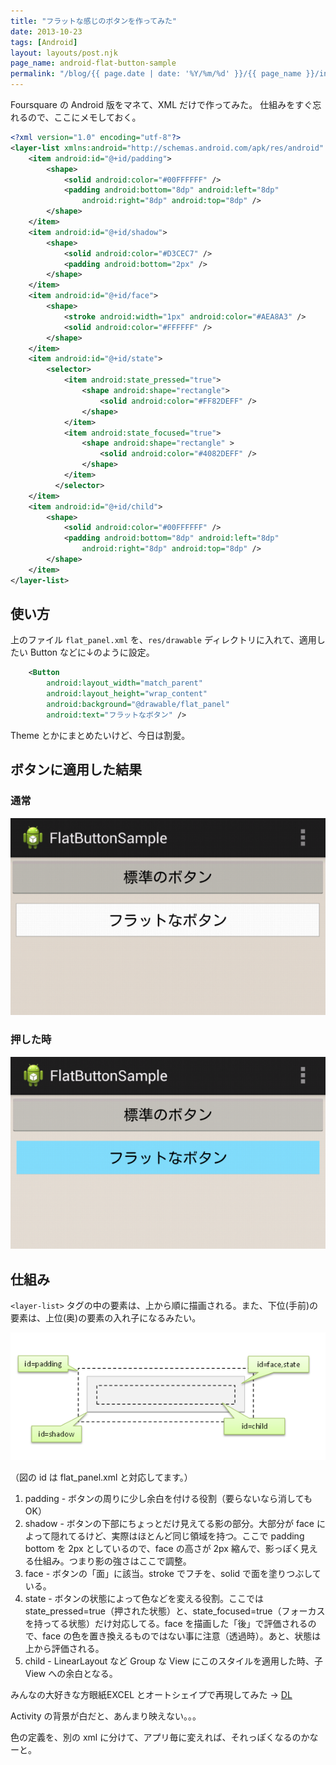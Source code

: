 ```yaml
---
title: "フラットな感じのボタンを作ってみた"
date: 2013-10-23
tags: [Android]
layout: layouts/post.njk
page_name: android-flat-button-sample
permalink: "/blog/{{ page.date | date: '%Y/%m/%d' }}/{{ page_name }}/index.html"
---
```

Foursquare の Android 版をマネて、XML だけで作ってみた。
仕組みをすぐ忘れるので、ここにメモしておく。
<!--more-->
```xml flat_panel.xml
<?xml version="1.0" encoding="utf-8"?>
<layer-list xmlns:android="http://schemas.android.com/apk/res/android" >
    <item android:id="@+id/padding">
        <shape>
            <solid android:color="#00FFFFFF" />
            <padding android:bottom="8dp" android:left="8dp"
                android:right="8dp" android:top="8dp" />
        </shape>
    </item>
    <item android:id="@+id/shadow">
        <shape>
            <solid android:color="#D3CEC7" />
            <padding android:bottom="2px" />
        </shape>
    </item>
    <item android:id="@+id/face">
        <shape>
            <stroke android:width="1px" android:color="#AEA8A3" />
            <solid android:color="#FFFFFF" />
        </shape>
    </item>
    <item android:id="@+id/state">
        <selector>
            <item android:state_pressed="true">
                <shape android:shape="rectangle">
                    <solid android:color="#FF82DEFF" />
                </shape>
            </item>
            <item android:state_focused="true">
                <shape android:shape="rectangle" >
                    <solid android:color="#4082DEFF" />
                </shape>
            </item>
          </selector>
    </item>
    <item android:id="@+id/child">
        <shape>
            <solid android:color="#00FFFFFF" />
            <padding android:bottom="8dp" android:left="8dp"
                android:right="8dp" android:top="8dp" />
        </shape>
    </item>
</layer-list>
```

## 使い方

上のファイル ``flat_panel.xml`` を、``res/drawable`` ディレクトリに入れて、適用したい Button などに↓のように設定。

```xml part_of_activity_main.xml
    <Button
        android:layout_width="match_parent"
        android:layout_height="wrap_content"
        android:background="@drawable/flat_panel"
        android:text="フラットなボタン" />
```

Theme とかにまとめたいけど、今日は割愛。

## ボタンに適用した結果

### 通常

![img1](/img/posts/android_flat_button_sample_01.png)

### 押した時

![img1](/img/posts/android_flat_button_sample_02.png)

## 仕組み

``<layer-list>`` タグの中の要素は、上から順に描画される。また、下位(手前)の要素は、上位(奥)の要素の入れ子になるみたい。

![img1](/img/posts/android_flat_button_sample_03.png)

（図の id は flat_panel.xml と対応してます。）

1. padding - ボタンの周りに少し余白を付ける役割（要らないなら消してもOK）
2. shadow - ボタンの下部にちょっとだけ見えてる影の部分。大部分が face によって隠れてるけど、実際はほとんど同じ領域を持つ。ここで padding bottom を 2px としているので、face の高さが 2px 縮んで、影っぽく見える仕組み。つまり影の強さはここで調整。
3. face - ボタンの「面」に該当。stroke でフチを、solid で面を塗りつぶしている。
4. state - ボタンの状態によって色などを変える役割。ここでは state_pressed=true（押された状態）と、state_focused=true（フォーカスを持ってる状態）だけ対応してる。face を描画した「後」で評価されるので、face の色を置き換えるものではない事に注意（透過時）。あと、状態は上から評価される。
5. child - LinearLayout など Group な View にこのスタイルを適用した時、子View への余白となる。

みんなの大好きな方眼紙EXCEL とオートシェイプで再現してみた → [DL](/img/posts/flat_panel.xlsx)

Activity の背景が白だと、あんまり映えない。。。

色の定義を、別の xml に分けて、アプリ毎に変えれば、それっぽくなるのかなーと。